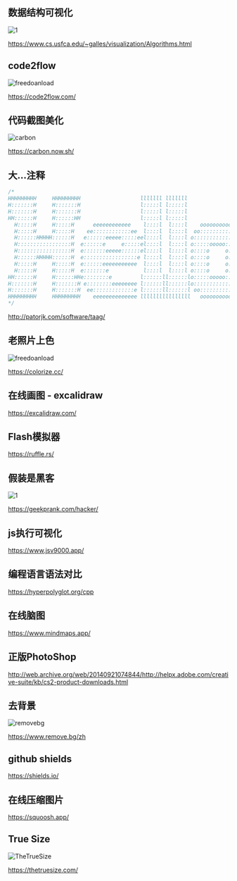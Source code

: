 ## 数据结构可视化
![1](https://user-images.githubusercontent.com/12026967/98527425-f92f8c80-22b5-11eb-98e0-7d70f2ace401.gif)

https://www.cs.usfca.edu/~galles/visualization/Algorithms.html

## code2flow
![freedoanload](https://code2flow.com/0699afdf56912973a3d8ade244dde827.gif)

https://code2flow.com/

## 代码截图美化
![carbon](https://ourcodeworld.com/public-media/articles/articleocw-5a8aab853798b.png)

https://carbon.now.sh/

## 大...注释
```js                                                                         
/*
HHHHHHHHH     HHHHHHHHH                   lllllll lllllll                  
H:::::::H     H:::::::H                   l:::::l l:::::l                  
H:::::::H     H:::::::H                   l:::::l l:::::l                  
HH::::::H     H::::::HH                   l:::::l l:::::l                  
  H:::::H     H:::::H      eeeeeeeeeeee    l::::l  l::::l    ooooooooooo   
  H:::::H     H:::::H    ee::::::::::::ee  l::::l  l::::l  oo:::::::::::oo 
  H::::::HHHHH::::::H   e::::::eeeee:::::eel::::l  l::::l o:::::::::::::::o
  H:::::::::::::::::H  e::::::e     e:::::el::::l  l::::l o:::::ooooo:::::o
  H:::::::::::::::::H  e:::::::eeeee::::::el::::l  l::::l o::::o     o::::o
  H::::::HHHHH::::::H  e:::::::::::::::::e l::::l  l::::l o::::o     o::::o
  H:::::H     H:::::H  e::::::eeeeeeeeeee  l::::l  l::::l o::::o     o::::o
  H:::::H     H:::::H  e:::::::e           l::::l  l::::l o::::o     o::::o
HH::::::H     H::::::HHe::::::::e         l::::::ll::::::lo:::::ooooo:::::o
H:::::::H     H:::::::H e::::::::eeeeeeee l::::::ll::::::lo:::::::::::::::o
H:::::::H     H:::::::H  ee:::::::::::::e l::::::ll::::::l oo:::::::::::oo 
HHHHHHHHH     HHHHHHHHH    eeeeeeeeeeeeee llllllllllllllll   ooooooooooo                                                                          
*/
```

http://patorjk.com/software/taag/

## 老照片上色
![freedoanload](https://colorize.cc/images/mydash.jpg)

https://colorize.cc/

## 在线画图 - excalidraw
https://excalidraw.com/

## Flash模拟器
https://ruffle.rs/

## 假装是黑客
![1](https://user-images.githubusercontent.com/12026967/98930912-49a62480-2518-11eb-9782-abc8380adcce.gif)

https://geekprank.com/hacker/

## js执行可视化
https://www.jsv9000.app/

## 编程语言语法对比
https://hyperpolyglot.org/cpp

## 在线脑图
https://www.mindmaps.app/

## 正版PhotoShop
http://web.archive.org/web/20140921074844/http://helpx.adobe.com/creative-suite/kb/cs2-product-downloads.html

## 去背景
![removebg](https://static.remove.bg/remove-bg-web/65c5c557d56e01840699cd66513ba9011cfb6a2a/assets/tlp/individuals/individuals_effects-22991589810f4a3d6bd11ea3f828f937464efc7a5145b2549662a8c366d34450.gif)

https://www.remove.bg/zh

## github shields
https://shields.io/

## 在线压缩图片
https://squoosh.app/

## True Size
![TheTrueSize](https://user-images.githubusercontent.com/8761991/99356035-6362b580-28e4-11eb-891d-de619845abfd.png)

https://thetruesize.com/